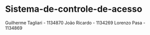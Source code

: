 # Sistema-de-controle-de-acesso

Guilherme Tagliari - 1134870
João Ricardo - 1134269
Lorenzo Pasa - 1134869
